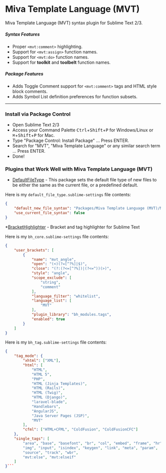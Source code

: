# Miva Template Language (MVT)
Miva Template Language (MVT) syntax plugin for Sublime Text 2/3.

##### Syntax Features
* Proper `<mvt:comment>` highlighting.
* Support for `<mvt:assign>` function names.
* Support for `<mvt:do>` function names.
* Support for __toolkit__ and __toolbelt__ function names.

##### Package Features
* Adds Toggle Comment support for `<mvt:comment>` tags and HTML style block comments.
* Adds Symbol List definition preferences for function subsets.

---

### Install via Package Control
* Open Sublime Text 2/3
* Access your Command Palette <kbd>Ctrl</kbd>+<kbd>Shift</kbd>+<kbd>P</kbd> for Windows/Linux or <kbd>⌘</kbd>+<kbd>Shift</kbd>+<kbd>P</kbd> for Mac.
* Type "Package Control: Install Package" ... Press ENTER.
* Search for "MVT", "Miva Template Language" or any similar search term ... Press ENTER.
* Done!

### Plugins that Work Well with Miva Template Language (MVT)
* [DefaultFileType](https://github.com/spadgos/sublime-DefaultFileType) - This package sets the default file type of new files to be either the same as the current file, or a predefined default.

Here is my `default_file_type.sublime-settings` file contents:
```json
{
	"default_new_file_syntax": "Packages/Miva Template Language (MVT)/MVT.tmLanguage",
	"use_current_file_syntax": false
}
```
*[BracketHighlighter](https://github.com/facelessuser/BracketHighlighter) - Bracket and tag highlighter for Sublime Text

Here is my `bh_core.sublime-settings` file contents:
```json
{
	"user_brackets": [
		{
			"name": "mvt_angle",
			"open": "(<)(?=[^?%]|$)",
			"close": "(?:(?<=[^?%])|(?<=^))(>)",
			"style": "angle",
			"scope_exclude": [
				"string",
				"comment"
			],
			"language_filter": "whitelist",
			"language_list": [
				"MVT"
			],
			"plugin_library": "bh_modules.tags",
			"enabled": true
		}
	]
}
```

Here is my `bh_tag.sublime-settings` file contents:
```json
{
	"tag_mode": {
		"xhtml": ["XML"],
		"html": [
			"HTML",
			"HTML 5",
			"PHP",
			"HTML (Jinja Templates)",
			"HTML (Rails)",
			"HTML (Twig)",
			"HTML (Django)",
			"laravel-blade",
			"Handlebars",
			"AngularJS",
			"Java Server Pages (JSP)",
			"MVT"
		],
		"cfml": ["HTML+CFML", "ColdFusion", "ColdFusionCFC"]
	},
	"single_tags": [
		"area", "base", "basefont", "br", "col", "embed", "frame", "hr",
		"img", "input", "isindex", "keygen", "link", "meta", "param",
		"source", "track", "wbr",
		"mvt:else", "mvt:elseif"
	]
}```
